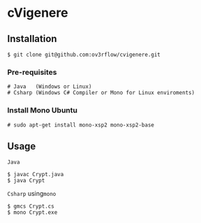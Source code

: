 cVigenere
==================

## Installation

```
$ git clone git@github.com:ov3rflow/cvigenere.git
```
### Pre-requisites

    # Java   (Windows or Linux)
    # Csharp (Windows C# Compiler or Mono for Linux enviroments) 
    
### Install Mono Ubuntu

    # sudo apt-get install mono-xsp2 mono-xsp2-base
   
## Usage

`Java`
```
$ javac Crypt.java
$ java Crypt
```
`Csharp` using`mono`
```
$ gmcs Crypt.cs
$ mono Crypt.exe
```
